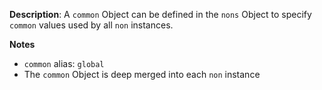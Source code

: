 __Description__: A `common` Object can be defined in the `nons` Object to specify `common` values used by all `non` instances.

__Notes__

+ `common` alias: `global`
+ The `common` Object is deep merged into each `non` instance
